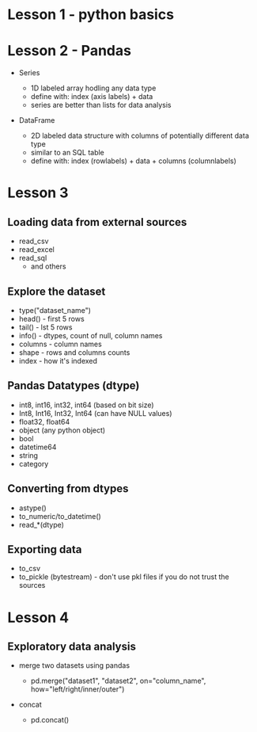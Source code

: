 # Lesson 1 - python basics

# Lesson 2 - Pandas
- Series
     - 1D labeled array hodling any data type
     - define with: index (axis labels) + data
     - series are better than lists for data analysis
     
- DataFrame
     - 2D labeled data structure with columns of potentially different data type
     - similar to an SQL table
     - define with: index (rowlabels) + data + columns (columnlabels)
     
# Lesson 3
## Loading data from external sources
- read_csv
- read_excel
- read_sql
    - and others
## Explore the dataset
- type("dataset_name")
- head()       - first 5 rows
- tail()       - lst 5 rows
- info()       - dtypes, count of null, column names
- columns      - column names
- shape        - rows and columns counts
- index        - how it's indexed

## Pandas Datatypes (dtype)
- int8, int16, int32, int64 (based on bit size)
- Int8, Int16, Int32, Int64 (can have NULL values)
- float32, float64
- object (any python object)
- bool
- datetime64
- string
- category

## Converting from dtypes
- astype()
- to_numeric/to_datetime()
- read_*(dtype)

## Exporting data
- to_csv
- to_pickle (bytestream) - don't use pkl files if you do not trust the sources

# Lesson 4
## Exploratory data analysis
- merge two datasets using pandas
    - pd.merge("dataset1", "dataset2", on="column_name", how="left/right/inner/outer")
    
- concat
    - pd.concat()